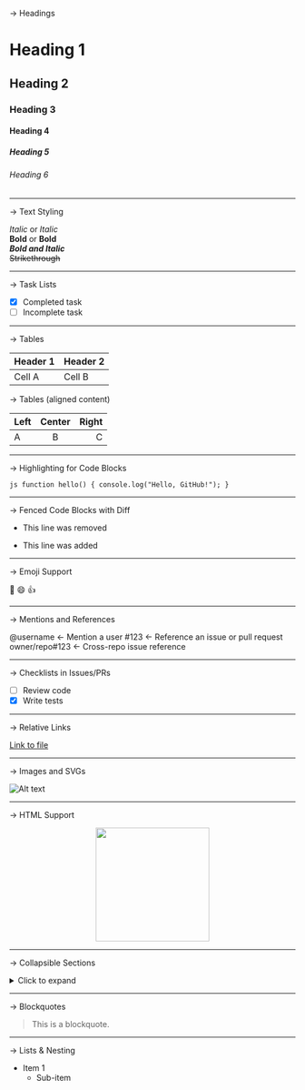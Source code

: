 &rarr; Headings

# Heading 1
## Heading 2
### Heading 3
#### Heading 4
##### Heading 5
###### Heading 6

---

&rarr; Text Styling

*Italic* or _Italic_  
**Bold** or __Bold__  
***Bold and Italic***  
~~Strikethrough~~

---

&rarr; Task Lists

- [x] Completed task
- [ ] Incomplete task

---

&rarr; Tables

| Header 1 | Header 2 |
|----------|----------|
| Cell A   | Cell B   |

&rarr; Tables (aligned content)

| Left | Center | Right |
|:-----|:------:|------:|
| A    |   B    |     C |

---

&rarr; Highlighting for Code Blocks

 ```js function hello() { console.log("Hello, GitHub!"); } ```

 ---

 &rarr; Fenced Code Blocks with Diff

- This line was removed
+ This line was added

---

&rarr; Emoji Support

:rocket: :smile: :+1:

---

&rarr; Mentions and References

@username            ← Mention a user
#123                 ← Reference an issue or pull request
owner/repo#123       ← Cross-repo issue reference

---

&rarr; Checklists in Issues/PRs

- [ ] Review code
- [x] Write tests

---

&rarr; Relative Links

[Link to file](docs/readme-guide.md)

---

&rarr; Images and SVGs

![Alt text](https://url/to/image.png)

---

&rarr; HTML Support

<p align="center">
  <img src="logo.png" width="200"/>
</p>

---

&rarr; Collapsible Sections

<details>
<summary>Click to expand</summary>

More content here...

</details>

---

&rarr; Blockquotes

> This is a blockquote.

---

&rarr; Lists & Nesting

- Item 1
  - Sub-item

